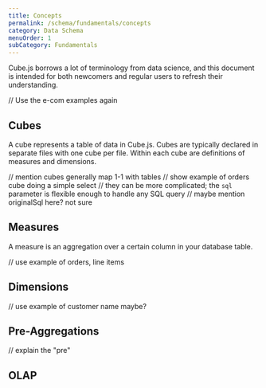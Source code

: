 ```yaml
---
title: Concepts
permalink: /schema/fundamentals/concepts
category: Data Schema
menuOrder: 1
subCategory: Fundamentals
---
```


Cube.js borrows a lot of terminology from data science, and this document is
intended for both newcomers and regular users to refresh their understanding.

// Use the e-com examples again

## Cubes

A cube represents a table of data in Cube.js. Cubes are typically declared in
separate files with one cube per file. Within each cube are definitions of
measures and dimensions.

// mention cubes generally map 1-1 with tables
  // show example of orders cube doing a simple select
// they can be more complicated; the `sql` parameter is flexible enough to handle any SQL query
  // maybe mention originalSql here? not sure

## Measures

A measure is an aggregation over a certain column in your database table.

// use example of orders, line items

## Dimensions

// use example of customer name maybe?

## Pre-Aggregations

// explain the "pre"


## OLAP

[self-dimensions]: #dimensions
[self-measures]: #measures
[wiki-olap]: https://en.wikipedia.org/wiki/Online_analytical_processing

